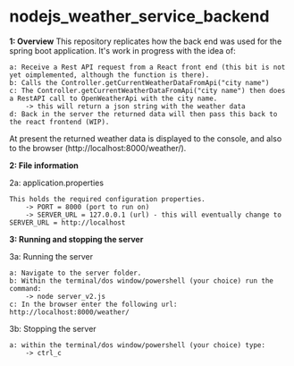 # nodejs_weather_service_backend

**1: Overview**
This repository replicates how the back end was used for the spring boot application. It's work in progress with the idea of:

    a: Receive a Rest API request from a React front end (this bit is not yet oimplemented, although the function is there).
    b: Calls the Controller.getCurrentWeatherDataFromApi("city name")
    c: The Controller.getCurrentWeatherDataFromApi("city name") then does a RestAPI call to OpenWeatherApi with the city name.
        -> this will return a json string with the weather data
    d: Back in the server the returned data will then pass this back to the react frontend (WIP).

At present the returned weather data is displayed to the console, and also to the browser (http://localhost:8000/weather/).

**2: File information**

2a: application.properties

    This holds the required configuration properties.
        -> PORT = 8000 (port to run on)
        -> SERVER_URL = 127.0.0.1 (url) - this will eventually change to SERVER_URL = http://localhost

**3: Running and stopping the server**

3a: Running the server

    a: Navigate to the server folder.
    b: Within the terminal/dos window/powershell (your choice) run the command:
        -> node server_v2.js
    c: In the browser enter the following url: http://localhost:8000/weather/

3b: Stopping the server

    a: within the terminal/dos window/powershell (your choice) type:
        -> ctrl_c

    
